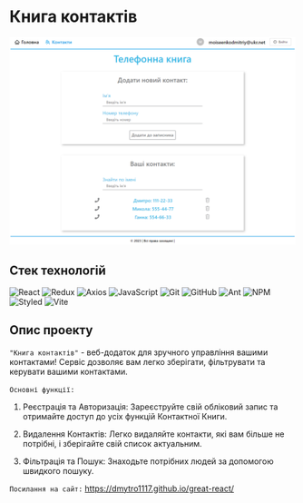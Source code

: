 # Книга контактів

![Книга контактів](./assets/phonebook.png)

## Стек технологій

![React](https://img.shields.io/badge/React-20232A?style=for-the-badge&logo=react&logoColor=61DAFB)
![Redux](https://img.shields.io/badge/Redux-593D88?style=for-the-badge&logo=redux&logoColor=white)
![Axios](https://img.shields.io/badge/axios-671ddf?&style=for-the-badge&logo=axios&logoColor=white)
![JavaScript](https://img.shields.io/badge/javascript-%23323330.svg?style=for-the-badge&logo=javascript&logoColor=%23F7DF1E)
![Git](https://img.shields.io/badge/git-%23F05033.svg?style=for-the-badge&logo=git&logoColor=white)
![GitHub](https://img.shields.io/badge/github-%23121011.svg?style=for-the-badge&logo=github&logoColor=white)
![Ant](https://img.shields.io/badge/Ant%20Design-1890FF?style=for-the-badge&logo=antdesign&logoColor=white)
![NPM](https://img.shields.io/badge/NPM-%23000000.svg?style=for-the-badge&logo=npm&logoColor=white)
![Styled](https://img.shields.io/badge/styled--components-DB7093?style=for-the-badge&logo=styled-components&logoColor=white)
![Vite](https://img.shields.io/badge/Vite-B73BFE?style=for-the-badge&logo=vite&logoColor=FFD62E)

## Опис проекту

`"Книга контактів"` - веб-додаток для зручного управління вашими контактами!
Сервіс дозволяє вам легко зберігати, фільтрувати та керувати вашими контактами.

`Основні функції:`

1. Реєстрація та Авторизація: Зареєструйте свій обліковий запис та отримайте
   доступ до усіх функцій Контактної Книги.

2. Видалення Контактів: Легко видаляйте контакти, які вам більше не потрібні, і
   зберігайте свій список актуальним.

3. Фільтрація та Пошук: Знаходьте потрібних людей за допомогою швидкого пошуку.

`Посилання на сайт:` https://dmytro1117.github.io/great-react/
